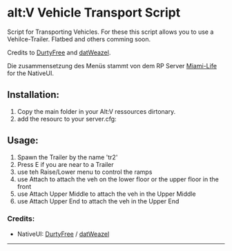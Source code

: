 # alt:V Vehicle Transport Script
Script for Transporting Vehicles. For these this script allows you to use a Vehilce-Trailer. Flatbed and others comming soon.

Credits to
[DurtyFree](https://github.com/DurtyFree/alt-V-NativeUI) and [datWeazel](https://github.com/datWeazel/alt-V-NativeUI).

Die zusammensetzung des Menüs stammt von dem RP Server [Miami-Life](https://www.miami-life.de/) for the NativeUI.

## Installation:

1. Copy the main folder in your Alt:V ressources dirtonary.
2. add the resourc to your server.cfg:

## Usage:
1. Spawn the Trailer by the name 'tr2'
2. Press E if you are near to a Trailer
3. use teh Raise/Lower menu to control the ramps
4. use Attach to attach the veh on the lower floor or the upper floor in the front
5. use Attach Upper Middle to attach the veh in the Upper Middle
6. use Attach Upper End to attach the veh in the Upper End

### Credits:
- NativeUI: [DurtyFree](https://github.com/DurtyFree/alt-V-NativeUI) / [datWeazel](https://github.com/datWeazel/alt-V-NativeUI)
****
